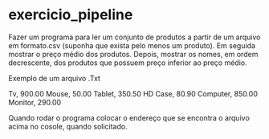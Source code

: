 # exercicio_pipeline

Fazer um programa para ler um conjunto de produtos a partir de um
arquivo em formato.csv (suponha que exista pelo menos um produto).
Em seguida mostrar o preço médio dos produtos. Depois, mostrar os
nomes, em ordem decrescente, dos produtos que possuem preço
inferior ao preço médio.

Exemplo de um arquivo .Txt

Tv, 900.00
Mouse, 50.00
Tablet, 350.50
HD Case, 80.90
Computer, 850.00
Monitor, 290.00

Quando rodar o programa colocar o endereço que se encontra o arquivo acima no cosole, quando solicitado.
